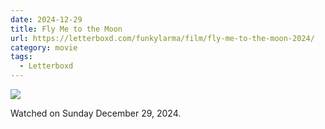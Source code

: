 ```yaml
---
date: 2024-12-29
title: Fly Me to the Moon
url: https://letterboxd.com/funkylarma/film/fly-me-to-the-moon-2024/
category: movie
tags:
  - Letterboxd
---
```


![](https://a.ltrbxd.com/resized/film-poster/8/6/1/0/3/9/861039-fly-me-to-the-moon-0-600-0-900-crop.jpg?v=9ee3295246)

Watched on Sunday December 29, 2024.
